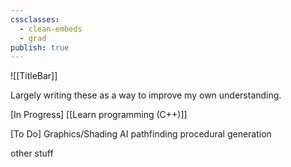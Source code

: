 ```yaml
---
cssclasses:
  - clean-embeds
  - grad
publish: true
---
```

<div id='stars'></div>
<div id='stars2'></div>
<div id='stars3'></div>
<div id='stars4'></div>

![[TitleBar]] 

Largely writing these as a way to improve my own understanding.

\[In Progress\]
[[Learn programming (C++)]] 


\[To Do\]
Graphics/Shading
AI
pathfinding
procedural generation

other stuff






